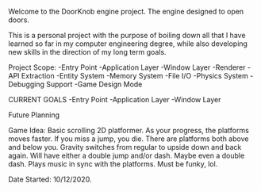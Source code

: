 Welcome to the DoorKnob engine project. The engine designed to open doors.

This is a personal project with the purpose of boiling down all that 
I have learned so far in my computer engineering degree, while also 
developing new skills in the direction of my long term goals.

Project Scope:
-Entry Point
-Application Layer
-Window Layer
-Renderer
-API Extraction
-Entity System
-Memory System
-File I/O
-Physics System
-Debugging Support
-Game Design Mode


CURRENT GOALS
-Entry Point
-Application Layer
-Window Layer


Future Planning

Game Idea:
Basic scrolling 2D platformer.
As your progress, the platforms moves faster.
If you miss a jump, you die.
There are platforms both above and below you.
Gravity switches from regular to upside down and back again.
Will have either a double jump and/or dash. Maybe even a double dash.
Plays music in sync with the platforms. Must be funky, lol.


Date Started: 10/12/2020.
